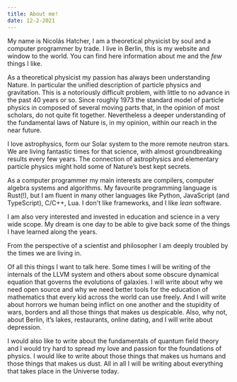 ```yaml
---
title: About me!
date: 12-2-2021
---
```


My name is Nicolás Hatcher, I am a theoretical physicist by soul and a computer programmer by trade. I live in Berlin, this is my website and window to the world. You can find here information about me and the *few* things I like.

As a theoretical physicist my passion has always been understanding Nature. In particular the unified description of particle physics and gravitation. This is a notoriously difficult problem, with little to no advance in the past 40 years or so. Since roughly 1973 the standard model of particle physics in composed of several moving parts that, in the opinion of most scholars, do not quite fit together. Nevertheless a deeper understanding of the fundamental laws of Nature is, in my opinion, within our reach in the near future.

I love astrophysics, form our Solar system to the more remote neutron stars. We are living fantastic times for that science, with almost groundbreaking results every few years. The connection of astrophysics and elementary particle physics might hold some of Nature’s best kept secrets.

As a computer programmer my main interests are compilers, computer algebra systems and algorithms.
My favourite programming language is Rust(!), but I am fluent in many other languages like Python, JavaScript (and TypeScript), C/C++, Lua.
I don't like frameworks, and I like _lean_ software.

I am also very interested and invested in education and science in a very wide scope. My dream is one day to be able to give back some of the things I have learned along the years.

From the perspective of a scientist and philosopher I am deeply troubled by the times we are living in.

Of all this things I want to talk here. Some times I will be writing of the internals of the LLVM system and others about some obscure dynamical equation that governs the evolutions of galaxies. I will write about why we need open source and why we need better tools for the education of mathematics that every kid across the world can use freely. And I will write about horrors we human being inflict on one another and the stupidity of wars, borders and all those things that makes us despicable. Also, why not, about Berlin, it’s lakes, restaurants, online dating, and I will write about depression.

I would also like to write about the fundamentals of quantum field theory and I would try hard to spread my love and passion for the foundations of physics. I would like to write about those things that makes us humans and those things that makes us dust. All in all I will be writing about everything that takes place in the Universe today.

